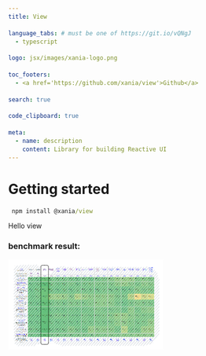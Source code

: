 ```yaml
---
title: View

language_tabs: # must be one of https://git.io/vQNgJ
  - typescript

logo: jsx/images/xania-logo.png

toc_footers:
  - <a href='https://github.com/xania/view'>Github</a>

search: true

code_clipboard: true

meta:
  - name: description
    content: Library for building Reactive UI
---
```


# Getting started

```cmd
 npm install @xania/view
```

Hello view

### benchmark result:

![benchmark results](./images/js-framework-benchmark.png)
